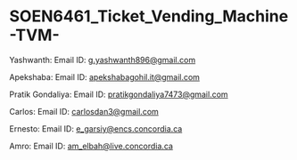 # SOEN6461_Ticket_Vending_Machine-TVM-


Yashwanth: Email ID: g.yashwanth896@gmail.com

Apekshaba: Email ID: apekshabagohil.it@gmail.com

Pratik Gondaliya: Email ID: pratikgondaliya7473@gmail.com

Carlos: Email ID: carlosdan3@gmail.com

Ernesto: Email ID: e_garsiy@encs.concordia.ca

Amro: Email ID: am_elbah@live.concordia.ca
